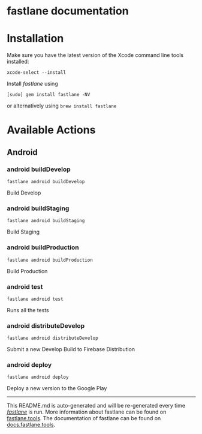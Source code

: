 fastlane documentation
================
# Installation

Make sure you have the latest version of the Xcode command line tools installed:

```
xcode-select --install
```

Install _fastlane_ using
```
[sudo] gem install fastlane -NV
```
or alternatively using `brew install fastlane`

# Available Actions
## Android
### android buildDevelop
```
fastlane android buildDevelop
```
Build Develop
### android buildStaging
```
fastlane android buildStaging
```
Build Staging
### android buildProduction
```
fastlane android buildProduction
```
Build Production
### android test
```
fastlane android test
```
Runs all the tests
### android distributeDevelop
```
fastlane android distributeDevelop
```
Submit a new Develop Build to Firebase Distribution
### android deploy
```
fastlane android deploy
```
Deploy a new version to the Google Play

----

This README.md is auto-generated and will be re-generated every time [_fastlane_](https://fastlane.tools) is run.
More information about fastlane can be found on [fastlane.tools](https://fastlane.tools).
The documentation of fastlane can be found on [docs.fastlane.tools](https://docs.fastlane.tools).
